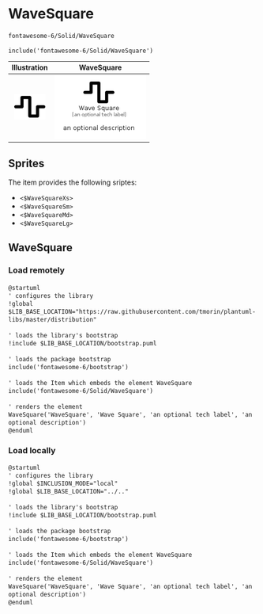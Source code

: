 # WaveSquare


```text
fontawesome-6/Solid/WaveSquare
```

```text
include('fontawesome-6/Solid/WaveSquare')
```



| Illustration | WaveSquare |
| :---: | :---: |
| ![illustration for Illustration](../../fontawesome-6/Solid/WaveSquare.png) | ![illustration for WaveSquare](../../fontawesome-6/Solid/WaveSquare.Local.png) |



## Sprites
The item provides the following sriptes:

- `<$WaveSquareXs>`
- `<$WaveSquareSm>`
- `<$WaveSquareMd>`
- `<$WaveSquareLg>`





## WaveSquare

### Load remotely
```plantuml
@startuml
' configures the library
!global $LIB_BASE_LOCATION="https://raw.githubusercontent.com/tmorin/plantuml-libs/master/distribution"

' loads the library's bootstrap
!include $LIB_BASE_LOCATION/bootstrap.puml

' loads the package bootstrap
include('fontawesome-6/bootstrap')

' loads the Item which embeds the element WaveSquare
include('fontawesome-6/Solid/WaveSquare')

' renders the element
WaveSquare('WaveSquare', 'Wave Square', 'an optional tech label', 'an optional description')
@enduml
```

### Load locally
```plantuml
@startuml
' configures the library
!global $INCLUSION_MODE="local"
!global $LIB_BASE_LOCATION="../.."

' loads the library's bootstrap
!include $LIB_BASE_LOCATION/bootstrap.puml

' loads the package bootstrap
include('fontawesome-6/bootstrap')

' loads the Item which embeds the element WaveSquare
include('fontawesome-6/Solid/WaveSquare')

' renders the element
WaveSquare('WaveSquare', 'Wave Square', 'an optional tech label', 'an optional description')
@enduml
```


